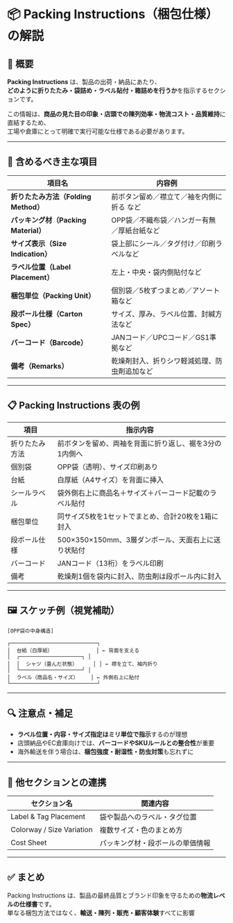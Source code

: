 # 📦 Packing Instructions（梱包仕様）の解説

## 📌 概要

**Packing Instructions** は、製品の出荷・納品にあたり、  
**どのように折りたたみ・袋詰め・ラベル貼付・箱詰めを行うか**を指示するセクションです。

この情報は、**商品の見た目の印象・店頭での陳列効率・物流コスト・品質維持**に直結するため、  
工場や倉庫にとって明確で実行可能な仕様である必要があります。

---

## 🧷 含めるべき主な項目

| 項目名               | 内容例 |
|----------------------|--------|
| **折りたたみ方法（Folding Method）** | 前ボタン留め／襟立て／袖を内側に折る など |
| **パッキング材（Packing Material）** | OPP袋／不織布袋／ハンガー有無／厚紙台紙など |
| **サイズ表示（Size Indication）**   | 袋上部にシール／タグ付け／印刷ラベルなど |
| **ラベル位置（Label Placement）**    | 左上・中央・袋内側貼付など |
| **梱包単位（Packing Unit）**        | 個別袋／5枚ずつまとめ／アソート箱など |
| **段ボール仕様（Carton Spec）**     | サイズ、厚み、ラベル位置、封緘方法など |
| **バーコード（Barcode）**           | JANコード／UPCコード／GS1準拠など |
| **備考（Remarks）**                 | 乾燥剤封入、折りシワ軽減処理、防虫剤追加など |

---

## 📋 Packing Instructions 表の例

| 項目               | 指示内容                                             |
|--------------------|------------------------------------------------------|
| 折りたたみ方法     | 前ボタンを留め、両袖を背面に折り返し、裾を3分の1内側へ |
| 個別袋             | OPP袋（透明）、サイズ印刷あり                         |
| 台紙               | 白厚紙（A4サイズ）を背面に挿入                         |
| シールラベル       | 袋外側右上に商品名＋サイズ＋バーコード記載のラベル貼付 |
| 梱包単位           | 同サイズ5枚を1セットでまとめ、合計20枚を1箱に封入      |
| 段ボール仕様       | 500×350×150mm、3層ダンボール、天面右上に送り状貼付     |
| バーコード         | JANコード（13桁）をラベル印刷                         |
| 備考               | 乾燥剤1個を袋内に封入、防虫剤は段ボール内に封入        |

---

## 🖼 スケッチ例（視覚補助）

```
[OPP袋の中身構造]

┌────────────────────────────┐
│  台紙（白厚紙）              │ ← 背面を支える
│  ┌────────────────────┐ │
│  │  シャツ（畳んだ状態）     │ │ ← 襟を立て、袖内折り
│  └────────────────────┘ │
│  ラベル（商品名・サイズ）    │ ← 外側右上に貼付
└────────────────────────────┘
```

---

## 🔍 注意点・補足

- **ラベル位置・内容・サイズ指定はミリ単位で指示**するのが理想
- 店頭納品やEC倉庫向けでは、**バーコードやSKUルールとの整合性**が重要
- 海外輸送を伴う場合は、**梱包強度・耐湿性・防虫対策**も忘れずに

---

## 🔄 他セクションとの連携

| セクション名            | 関連内容                        |
|-------------------------|---------------------------------|
| Label & Tag Placement   | 袋や製品へのラベル・タグ位置    |
| Colorway / Size Variation | 複数サイズ・色のまとめ方       |
| Cost Sheet              | パッキング材・段ボールの単価情報 |

---

## ✅ まとめ

Packing Instructions は、製品の最終品質とブランド印象を守るための**物流レベルの仕様書**です。  
単なる梱包方法ではなく、**輸送・陳列・販売・顧客体験**すべてに影響

